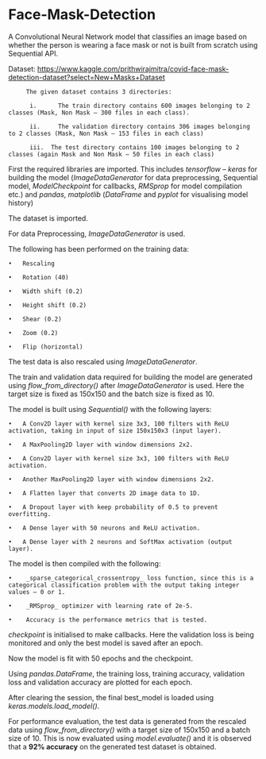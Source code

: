# Face-Mask-Detection
A Convolutional Neural Network model that classifies an image based on whether the person is wearing a face mask or not is built from scratch using Sequential API.

Dataset: https://www.kaggle.com/prithwirajmitra/covid-face-mask-detection-dataset?select=New+Masks+Dataset

         The given dataset contains 3 directories:
         
          i.	  The train directory contains 600 images belonging to 2 classes (Mask, Non Mask – 300 files in each class).
          
          ii.	  The validation directory contains 306 images belonging to 2 classes (Mask, Non Mask – 153 files in each class)
          
          iii.	The test directory contains 100 images belonging to 2 classes (again Mask and Non Mask – 50 files in each class)
          
    
First the required libraries are imported. This includes _tensorflow_ – _keras_ for building the model (_ImageDataGenerator_ for data preprocessing, Sequential model, _ModelCheckpoint_ for callbacks, _RMSprop_ for model compilation etc.) and _pandas_, _matplotlib_ (_DataFrame_ and _pyplot_ for visualising model history)


The dataset is imported.


For data Preprocessing, _ImageDataGenerator_ is used.

The following has been performed on the training data:

    •	Rescaling
    
    •	Rotation (40)
    
    •	Width shift (0.2)
    
    •	Height shift (0.2)
    
    •	Shear (0.2)
    
    •	Zoom (0.2)
    
    •	Flip (horizontal)
    
    
The test data is also rescaled using _ImageDataGenerator_.


The train and validation data required for building the model are generated using _flow_from_directory()_ after _ImageDataGenerator_ is used. Here the target size is fixed as 150x150 and the batch size is fixed as 10.


The model is built using _Sequential()_ with the following layers:

    •	A Conv2D layer with kernel size 3x3, 100 filters with ReLU activation, taking in input of size 150x150x3 (input layer).
    
    •	A MaxPooling2D layer with window dimensions 2x2.
    
    •	A Conv2D layer with kernel size 3x3, 100 filters with ReLU activation.
    
    •	Another MaxPooling2D layer with window dimensions 2x2.
    
    •	A Flatten layer that converts 2D image data to 1D.
    
    •	A Dropout layer with keep probability of 0.5 to prevent overfitting.
    
    •	A Dense layer with 50 neurons and ReLU activation.
    
    •	A Dense layer with 2 neurons and SoftMax activation (output layer).
    

The model is then compiled with the following:

    •    _sparse_categorical_crossentropy_ loss function, since this is a categorical classification problem with the output taking integer values – 0 or 1.
    
    •    _RMSprop_ optimizer with learning rate of 2e-5.
    
    •    Accuracy is the performance metrics that is tested.
    

_checkpoint_ is initialised to make callbacks. Here the validation loss is being monitored and only the best model is saved after an epoch.


Now the model is fit with 50 epochs and the checkpoint.


Using _pandas.DataFrame_, the training loss, training accuracy, validation loss and validation accuracy are plotted for each epoch.


After clearing the session, the final best_model is loaded using _keras.models.load_model()_.


For performance evaluation, the test data is generated from the rescaled data using _flow_from_directory()_ with a target size of 150x150 and a batch size of 10. 
This is now evaluated using _model.evaluate()_ and it is observed that a **92% accuracy** on the generated test dataset is obtained.
